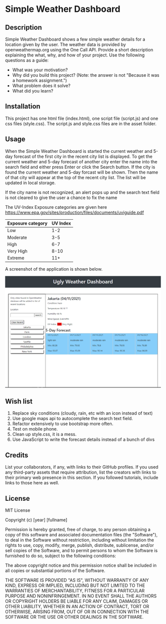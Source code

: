 # Simple Weather Dashboard
## Description
Simple Weather Dashboard shows a few simple weather details for a location given by the user. The weather data is provided by openweathermap.org using the One Call API. 
Provide a short description explaining the what, why, and how of your project. Use the following questions as a guide:
- What was your motivation?
- Why did you build this project? (Note: the answer is not "Because it was a homework assignment.")
- What problem does it solve?
- What did you learn?

## Installation
This project has one html file (index.html), one script file (script.js) and one css files (style.css). The script.js and style.css files are in the asset folder.

## Usage
When the Simple Weather Dashboard is started the current weather and 5-day forecast of the first city in the recent city list is displayed. To get the current weather and 5-day forecast of another city enter the name into the search field and either press Enter or click the Search button. If the city is found the current weather and 5-day forcast will be shown. Then the name of that city will appear at the top of the recent city list. The list will be updated in local storage. 

If the city name is not recognized, an alert pops up and the search text field is not cleared to give the user a chance to fix the name

The UV-Index Exposure categories are given here
 https://www.epa.gov/sites/production/files/documents/uviguide.pdf

| Exposure category | UV Index |
--- | --- 
| Low | 1-2|
| Moderate | 3-5 |
| High | 6-7 |
| Very High | 8-10 |
| Extreme | 11+ |

A screenshot of the application is shown below.

![Screen capture of the weather app page](./assets/images/screenshot.png)

## Wish list
1. Replace sky conditions (cloudy, rain, etc with an icon instead of text)
2. Use google maps api to autocomplete the search text field.
3. Refactor extensively to use bootstrap more often.
4. Test on mobile phone.
5. Clean up style.css, it is a mess.
6. Use JavaScript to write the forecast details instead of a bunch of divs

## Credits
List your collaborators, if any, with links to their GitHub profiles.
If you used any third-party assets that require attribution, list the creators with links to their primary web presence in this section.
If you followed tutorials, include links to those here as well.

## License
MIT License

Copyright (c) [year] [fullname]

Permission is hereby granted, free of charge, to any person obtaining a copy
of this software and associated documentation files (the "Software"), to deal
in the Software without restriction, including without limitation the rights
to use, copy, modify, merge, publish, distribute, sublicense, and/or sell
copies of the Software, and to permit persons to whom the Software is
furnished to do so, subject to the following conditions:

The above copyright notice and this permission notice shall be included in all
copies or substantial portions of the Software.

THE SOFTWARE IS PROVIDED "AS IS", WITHOUT WARRANTY OF ANY KIND, EXPRESS OR
IMPLIED, INCLUDING BUT NOT LIMITED TO THE WARRANTIES OF MERCHANTABILITY,
FITNESS FOR A PARTICULAR PURPOSE AND NONINFRINGEMENT. IN NO EVENT SHALL THE
AUTHORS OR COPYRIGHT HOLDERS BE LIABLE FOR ANY CLAIM, DAMAGES OR OTHER
LIABILITY, WHETHER IN AN ACTION OF CONTRACT, TORT OR OTHERWISE, ARISING FROM,
OUT OF OR IN CONNECTION WITH THE SOFTWARE OR THE USE OR OTHER DEALINGS IN THE
SOFTWARE.

